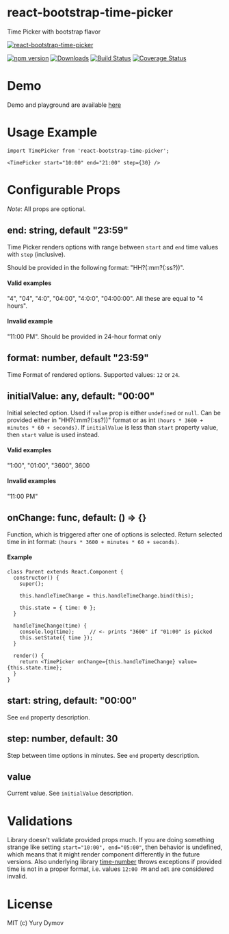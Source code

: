 # react-bootstrap-time-picker
Time Picker with bootstrap flavor

[![react-bootstrap-time-picker](https://github.com/yury-dymov/react-bootstrap-time-picker/raw/master/docs/rbtp.png)](https://github.com/yury-dymov/react-bootstrap-time-picker)

[![npm version](https://img.shields.io/npm/v/react-bootstrap-time-picker.svg?style=flat)](https://www.npmjs.com/package/react-bootstrap-time-picker)
[![Downloads](http://img.shields.io/npm/dm/react-bootstrap-time-picker.svg?style=flat-square)](https://npmjs.org/package/react-bootstrap-time-picker)
[![Build Status](https://img.shields.io/travis/yury-dymov/react-bootstrap-time-picker/master.svg?style=flat)](https://travis-ci.org/yury-dymov/react-bootstrap-time-picker)
[![Coverage Status](https://coveralls.io/repos/github/yury-dymov/react-bootstrap-time-picker/badge.svg?branch=master)](https://coveralls.io/github/yury-dymov/react-bootstrap-time-picker?branch=master)

# Demo
Demo and playground are available [here](https://yury-dymov.github.io/react-bootstrap-time-picker/)

# Usage Example
```
import TimePicker from 'react-bootstrap-time-picker';

<TimePicker start="10:00" end="21:00" step={30} />
```

# Configurable Props
*Note*: All props are optional.

## end: string, default "23:59"
Time Picker renders options with range between `start` and `end` time values with `step` (inclusive).

Should be provided in the following format: "HH?(:mm?(:ss?))".

#### Valid examples
"4", "04", "4:0", "04:00", "4:0:0", "04:00:00". All these are equal to "4 hours".

#### Invalid example
"11:00 PM". Should be provided in 24-hour format only

## format: number, default "23:59"
Time Format of rendered options. Supported values: `12` or `24`.

## initialValue: any, default: "00:00"
Initial selected option. Used if `value` prop is either `undefined` or `null`. Can be provided either in "HH?(:mm?(:ss?))" format or as int `(hours * 3600 + minutes * 60 + seconds)`. If `initialValue` is less than `start` property value, then `start` value is used instead.

#### Valid examples
"1:00", "01:00", "3600", 3600

#### Invalid examples
"11:00 PM"

## onChange: func, default: () => {}
Function, which is triggered after one of options is selected. Return selected time in int format: `(hours * 3600 + minutes * 60 + seconds)`.

#### Example
```
class Parent extends React.Component {
  constructor() {
    super();

    this.handleTimeChange = this.handleTimeChange.bind(this);

    this.state = { time: 0 };
  }

  handleTimeChange(time) {
    console.log(time);     // <- prints "3600" if "01:00" is picked
    this.setState({ time });
  }

  render() {
    return <TimePicker onChange={this.handleTimeChange} value={this.state.time};
  }
}
```

## start: string, default: "00:00"
See `end` property description.

## step: number, default: 30
Step between time options in minutes. See `end` property description.

## value
Current value. See `initialValue` description.

# Validations
Library doesn't validate provided props much. If you are doing something strange like setting `start="10:00", end="05:00"`, then behavior is undefined, which means that it might render component differently in the future versions. Also underlying library [time-number](https://github.com/yury-dymov/time-number) throws exceptions if provided time is not in a proper format, i.e. values `12:00 PM` and `adl` are considered invalid.

# License
MIT (c) Yury Dymov
